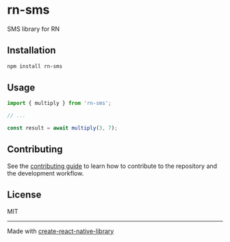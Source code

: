 # rn-sms

SMS library for RN

## Installation

```sh
npm install rn-sms
```

## Usage

```js
import { multiply } from 'rn-sms';

// ...

const result = await multiply(3, 7);
```

## Contributing

See the [contributing guide](CONTRIBUTING.md) to learn how to contribute to the repository and the development workflow.

## License

MIT

---

Made with [create-react-native-library](https://github.com/callstack/react-native-builder-bob)
